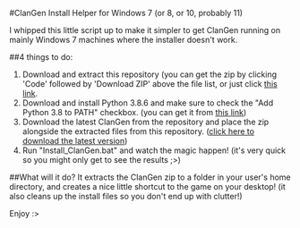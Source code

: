 #ClanGen Install Helper for Windows 7 (or 8, or 10, probably 11)

I whipped this little script up to make it simpler to get ClanGen running on mainly Windows 7 machines where the installer doesn't work.

##4 things to do:
1. Download and extract this repository (you can get the zip by clicking 'Code' followed by 'Download ZIP' above the file list, or just click [this link](https://github.com/iamthemodder/clangen-windows-7/archive/refs/heads/main.zip "Link to ZIP").
2. Download and install Python 3.8.6 and make sure to check the "Add Python 3.8 to PATH" checkbox. (you can get it from [this link](https://www.python.org/ftp/python/3.8.6/python-3.8.6-amd64.exe "Python Download"))
3. Download the latest ClanGen from the repository and place the zip alongside the extracted files from this repository. ([click here to download the latest version](https://github.com/Thlumyn/clangen/archive/refs/heads/development.zip "ClanGen Latest"))
4. Run "Install_ClanGen.bat" and watch the magic happen! (it's very quick so you might only get to see the results ;>)

##What will it do?
It extracts the ClanGen zip to a folder in your user's home directory, and creates a nice little shortcut to the game on your desktop! (it also cleans up the install files so you don't end up with clutter!)

Enjoy :>